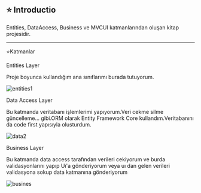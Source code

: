 ⭐ Introductio
---------------------------------------------------------------------------------------------------------------------------------

Entities, DataAccess, Business ve MVCUI katmanlarından oluşan kitap projesidir.

---------------------------------------------------------------------------------------------------------------------------------
⭐Katmanlar

Entities Layer 

Proje boyunca kullandığım ana sınıflarımı burada tutuyorum.

![entities1](https://user-images.githubusercontent.com/69785776/147384077-93c649a8-b22e-4a62-b25a-d59c1336c2f3.png)

Data Access Layer

Bu katmanda veritabanı işlemlerimi yapıyorum.Veri cekme silme güncelleme... gibi.ORM olarak Entity Framework Core kullandım.Veritabanını da code first yapısıyla olusturdum.

![data2](https://user-images.githubusercontent.com/69785776/147384380-e2042c91-41ce-43d7-9829-5e007a9e3f76.png)

Business Layer

Bu katmanda data access tarafından verileri cekiyorum ve burda validasyonlarını yapıp Uı'a gönderiyorum veya uı dan gelen verileri validasyona sokup data katmanına gönderiyorum

![busines](https://user-images.githubusercontent.com/69785776/147384651-7deec68f-ceab-4fc7-a69a-e6033bfbd5a2.PNG)
